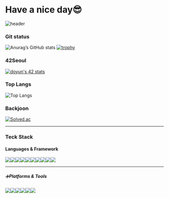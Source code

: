 # Have a nice day😎	
![header](https://capsule-render.vercel.app/api?type=Waving&color=auto&height=200&section=header&text=This'sYunDognHwan!&fontSize=70&animation=fadeIn)

### Git status
![Anurag’s GitHub stats](https://github-readme-stats.vercel.app/api?username=YunDongHwan&theme=maroongold)
[![trophy](https://github-profile-trophy.vercel.app/?username=YunDongHwan&theme=onedark)](https://github.com/ryo-ma/github-profile-trophy)

### 42Seoul
[![doyun's 42 stats](https://badge.mediaplus.ma/colorfulwaves/doyun)](https://github.com/oakoudad/badge42)

### Top Langs
![Top Langs](https://github-readme-stats.vercel.app/api/top-langs/?username=YunDongHwan&layout=compact)

### Backjoon
[![Solved.ac](http://mazassumnida.wtf/api/generate_badge?boj=qorwnsehdghks)](https://solved.ac/profile/****)

---
### Teck Stack
#### Languages & Framework
<img src="https://img.shields.io/badge/C-A8B9CC?&style=for-the-badge&logo=C&logoColor=white"><img src="https://img.shields.io/badge/C++-00599C?&style=for-the-badge&logo=C++&logoColor=white"><img src="https://img.shields.io/badge/javascript-F7DF1E?style=for-the-badge&logo=javascript&logoColor=black"><img
src="https://img.shields.io/badge/TypeScript-3178C6.svg?style=for-the-badge&logo=TypeScript&logoColor=white"><img
src="https://img.shields.io/badge/Python-3776AB.svg?style=for-the-badge&logo=Python&logoColor=white"><img src="https://img.shields.io/badge/react-61DAFB?style=for-the-badge&logo=react&logoColor=black"><img src="https://img.shields.io/badge/node.js-339933?style=for-the-badge&logo=Node.js&logoColor=white"><img
src="https://img.shields.io/badge/Nestjs-E0234E.svg?style=for-the-badge&logo=Nestjs&logoColor=white"><img src="https://img.shields.io/badge/PostgreSQL-316192?style=for-the-badge&logo=postgresql&logoColor=white"><img src="https://img.shields.io/badge/Apollo%20GraphQL-311C87?&style=for-the-badge&logo=Apollo%20GraphQL&logoColor=white">




---
##### ✈️Platforms & Tools
<img src="https://img.shields.io/badge/seoul-000000?style=for-the-badge&logo=42&logoColor=white"><img src="https://img.shields.io/badge/slack-4A154B?style=for-the-badge&logo=slack&logoColor=white"><img src="https://img.shields.io/badge/github-181717?style=for-the-badge&logo=github&logoColor=white"><img src="https://img.shields.io/badge/git-F05032?style=for-the-badge&logo=git&logoColor=white"><img src="https://img.shields.io/badge/AWS-FF9900?style=for-the-badge&logo=amazonaws&logoColor=white"><img src="https://img.shields.io/badge/Notion-000000?style=for-the-badge&logo=notion&logoColor=white">





 
<!--dark, radical, merko, gruvbox, tokyonight, onedark, cobalt, synthwave, highcontrast, dracula
**YunDongHwan/YunDongHwan** is a ✨ _special_ ✨ repository because its `README.md` (this file) appears on your GitHub profile.

Here are some ideas to get you started:


- 🔭 I’m currently working on ...
- 🌱 I’m currently learning ...
- 👯 I’m looking to collaborate on ...
- 🤔 I’m looking for help with ...
- 💬 Ask me about ...
- 📫 How to reach me: ...
- 😄 Pronouns: ...
- ⚡ Fun fact: ...

refer link : https://github.com/oakoudad/badge42#colorful-waves-
-->
